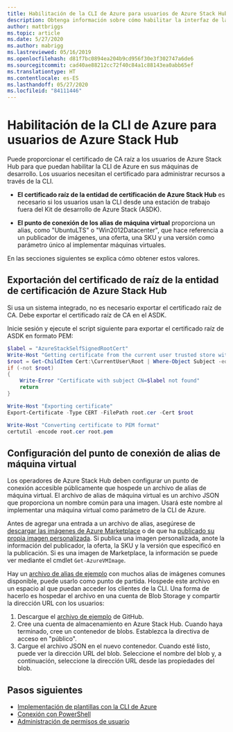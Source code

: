 ```yaml
---
title: Habilitación de la CLI de Azure para usuarios de Azure Stack Hub
description: Obtenga información sobre cómo habilitar la interfaz de la línea de comandos (CLI) multiplataforma para administrar e implementar recursos en Azure Stack Hub.
author: mattbriggs
ms.topic: article
ms.date: 5/27/2020
ms.author: mabrigg
ms.lastreviewed: 05/16/2019
ms.openlocfilehash: d81f7bc0894ea204b9cd956f30e3f302747a6de6
ms.sourcegitcommit: cad40ae88212cc72f40c84a1c88143ea0abb65ef
ms.translationtype: HT
ms.contentlocale: es-ES
ms.lasthandoff: 05/27/2020
ms.locfileid: "84111446"
---
```

# <a name="enable-azure-cli-for-azure-stack-hub-users"></a>Habilitación de la CLI de Azure para usuarios de Azure Stack Hub

Puede proporcionar el certificado de CA raíz a los usuarios de Azure Stack Hub para que puedan habilitar la CLI de Azure en sus máquinas de desarrollo. Los usuarios necesitan el certificado para administrar recursos a través de la CLI.

 - **El certificado raíz de la entidad de certificación de Azure Stack Hub** es necesario si los usuarios usan la CLI desde una estación de trabajo fuera del Kit de desarrollo de Azure Stack (ASDK).  

 - **El punto de conexión de los alias de máquina virtual** proporciona un alias, como "UbuntuLTS" o "Win2012Datacenter", que hace referencia a un publicador de imágenes, una oferta, una SKU y una versión como parámetro único al implementar máquinas virtuales.  

En las secciones siguientes se explica cómo obtener estos valores.

## <a name="export-the-azure-stack-hub-ca-root-certificate"></a>Exportación del certificado de raíz de la entidad de certificación de Azure Stack Hub

Si usa un sistema integrado, no es necesario exportar el certificado raíz de CA. Debe exportar el certificado raíz de CA en el ASDK.

Inicie sesión y ejecute el script siguiente para exportar el certificado raíz de ASDK en formato PEM:

```powershell
$label = "AzureStackSelfSignedRootCert"
Write-Host "Getting certificate from the current user trusted store with subject CN=$label"
$root = Get-ChildItem Cert:\CurrentUser\Root | Where-Object Subject -eq "CN=$label" | select -First 1
if (-not $root)
{
    Write-Error "Certificate with subject CN=$label not found"
    return
}

Write-Host "Exporting certificate"
Export-Certificate -Type CERT -FilePath root.cer -Cert $root

Write-Host "Converting certificate to PEM format"
certutil -encode root.cer root.pem
```

## <a name="set-up-the-vm-aliases-endpoint"></a>Configuración del punto de conexión de alias de máquina virtual

Los operadores de Azure Stack Hub deben configurar un punto de conexión accesible públicamente que hospede un archivo de alias de máquina virtual. El archivo de alias de máquina virtual es un archivo JSON que proporciona un nombre común para una imagen. Usará este nombre al implementar una máquina virtual como parámetro de la CLI de Azure.  

Antes de agregar una entrada a un archivo de alias, asegúrese de [descargar las imágenes de Azure Marketplace](azure-stack-download-azure-marketplace-item.md) o de que ha [publicado su propia imagen personalizada](azure-stack-add-vm-image.md). Si publica una imagen personalizada, anote la información del publicador, la oferta, la SKU y la versión que especificó en la publicación. Si es una imagen de Marketplace, la información se puede ver mediante el cmdlet `Get-AzureVMImage`.  

Hay un [archivo de alias de ejemplo](https://raw.githubusercontent.com/Azure/azure-rest-api-specs/master/arm-compute/quickstart-templates/aliases.json) con muchos alias de imágenes comunes disponible, puede usarlo como punto de partida. Hospede este archivo en un espacio al que puedan acceder los clientes de la CLI. Una forma de hacerlo es hospedar el archivo en una cuenta de Blob Storage y compartir la dirección URL con los usuarios:

1. Descargue el [archivo de ejemplo](https://raw.githubusercontent.com/Azure/azure-rest-api-specs/master/arm-compute/quickstart-templates/aliases.json) de GitHub.
2. Cree una cuenta de almacenamiento en Azure Stack Hub. Cuando haya terminado, cree un contenedor de blobs. Establezca la directiva de acceso en "público".  
3. Cargue el archivo JSON en el nuevo contenedor. Cuando esté listo, puede ver la dirección URL del blob. Seleccione el nombre del blob y, a continuación, seleccione la dirección URL desde las propiedades del blob.

## <a name="next-steps"></a>Pasos siguientes

- [Implementación de plantillas con la CLI de Azure](../user/azure-stack-deploy-template-command-line.md )
- [Conexión con PowerShell](azure-stack-powershell-install.md)
- [Administración de permisos de usuario](azure-stack-manage-permissions.md)
